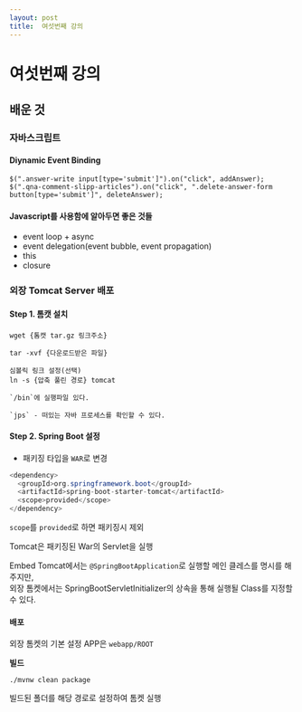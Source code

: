 ```yaml
---
layout: post
title:  여섯번째 강의
---
```


여섯번째 강의
=============

배운 것
-------

### 자바스크립트

#### Diynamic Event Binding

```
$(".answer-write input[type='submit']").on("click", addAnswer);
$(".qna-comment-slipp-articles").on("click", ".delete-answer-form button[type='submit']", deleteAnswer);
```

#### Javascript를 사용함에 알아두면 좋은 것들

-	event loop + async
-	event delegation(event bubble, event propagation)
-	this
-	closure

### 외장 Tomcat Server 배포

#### Step 1. 톰캣 설치

```
wget {톰캣 tar.gz 링크주소}

tar -xvf {다운로드받은 파일}

심볼릭 링크 설정(선택)
ln -s {압축 풀린 경로} tomcat

`/bin`에 실행파일 있다.

`jps` - 떠있는 자바 프로세스를 확인할 수 있다.
```

#### Step 2. Spring Boot 설정

-	패키징 타입을 `WAR`로 변경

```JAVA
<dependency>
  <groupId>org.springframework.boot</groupId>
  <artifactId>spring-boot-starter-tomcat</artifactId>
  <scope>provided</scope>
</dependency>
```

`scope`를 `provided`로 하면 패키징시 제외

Tomcat은 패키징된 War의 Servlet을 실행

Embed Tomcat에서는 `@SpringBootApplication`로 실행할 메인 클레스를 명시를 해주지만, <br> 외장 톰켓에서는 SpringBootServletInitializer의 상속을 통해 실행될 Class를 지정할 수 있다.

#### 배포

외장 톰켓의 기본 설정 APP은 `webapp/ROOT`

**빌드**

```
./mvnw clean package
```

빌드된 폴더를 해당 경로로 설정하여 톰켓 실행
